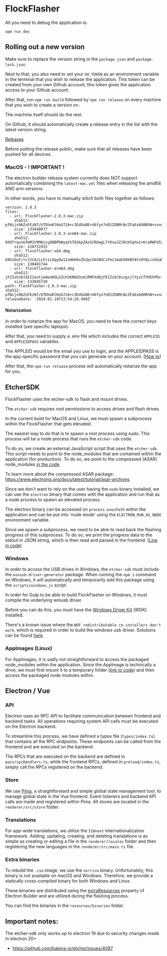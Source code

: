 # FlockFlasher

All you need to debug the application is:

`npm run dev`

## Rolling out a new version

Make sure to replace the version string in the `package.json` and `package-lock.json`.

Next to that, you also need to set your `GH_TOKEN` as an environment variable in the terminal that you wish to release the application. This token can be created from your own Github account; this token gives the application access to your Github account.

After that, run `npm run build` followed by `npm run release` on every machine that you wish to create a version on.

The machine itself should do the rest.

On Github, it should automatically create a release entry in the list with the latest version string.

[Releases](https://github.com/RecordEvolution/Reflasher/releases)

Before putting the release public, make sure that all releases have been pushed for all devices.

### MacOS  - ! IMPORTANT !

The electron builder release system currently does NOT support automatically combining the `latest-mac.yml` files when releasing the amd64 AND arm versions.

In other words, you have to manually stitch both files together as follows:

```
version: 2.0.3
files:
  - url: FlockFlasher-2.0.3-mac.zip
    sha512: pfNijx9AZuFEzN7/UTDhoKlKeG72A+c3EdGoBE+X6fyn7nO1ZO8McNcZFaExbO0RhN+svnqF6JrWPenIKEfdSQ==
    size: 133448877
  - url: FlockFlasher-2.0.3-arm64-mac.zip
    sha512: 8XOTrqvnGfmM1V9MAivyQ9BPbWyqtkTQ16pZAzSCRUwgLTtRswJZJ0cHIqYw1+6+yRWFdIgQXt1cu6YWkUpWzg==
    size: 128751915
  - url: flockflasher-x64.dmg
    sha512: b9XzDuF/+c3JCA/LLFciLUqyOw12xHmh0vZkZpvS6V8GCzFmz1maEXOkBYAYv9YQLcxhGaM0aMMVuQNiWHgjGg==
    size: 138481744
  - url: flockflasher-arm64.dmg
    sha512: jFZIxhz615EI2autjm4wnKOLGZchSKNOd3zmlRMFXdQjFEIZz6C8szgzjlYyzCfYH5hPOc+EQgbDVPIOla3Zew==
    size: 133845710
path: FlockFlasher-2.0.3-mac.zip
sha512: pfNijx9AZuFEzN7/UTDhoKlKeG72A+c3EdGoBE+X6fyn7nO1ZO8McNcZFaExbO0RhN+svnqF6JrWPenIKEfdSQ==
releaseDate: '2024-01-10T13:54:20.948Z'
```

#### Notarization

In order to notarize the app for MacOS, you need to have the correct keys installed (see specific laptops).

After that, you need to supply a .env file which includes the correct `APPLEID` and `APPLEIDPASS` variables.

The APPLEID would be the email you use to login, and the APPLEIDPASS is the app-specific password that you can generate on your account. ([How to](https://support.apple.com/en-us/102654))

After that, the `npm run release` process will automatically notarize the app for you.

## EtcherSDK

FlockFlasher uses the etcher-sdk to flash and mount drives.

The `etcher-sdk` requires root permissions to access drives and flash drives.

In the current build for MacOS and Linux, we must spawn a subprocess within the FlockFlasher that gets elevated.

The easiest way to do that is to spawn a root process using sudo. This process will be a node process that runs the `etcher-sdk` code.

To do so, we create an external JavaScript script that uses the `etcher-sdk`. This script needs to point to the node_modules that are contained within the application (for production). To do so, we point to the compressed (ASAR) node_modules [in the code](https://github.com/RecordEvolution/Reflasher/blob/3400ca34a438af2653ee1dfc364cd3f066cdc7fd/src/main/api/flash.ts#L121).


To learn more about the compressed ASAR package: https://www.electronjs.org/docs/latest/tutorial/asar-archives


Since we don't want to rely on the user having the `node` binary installed, we can use the `electron` binary that comes with the application and run that as a node process to spawn an elevated process.

The electron binary can be accessed on `process.execPath` within the application and can be put into 'node mode' using the `ELECTRON_RUN_AS_NODE` environment variable.

Since we spawn a subprocess, we need to be able to read back the flashing progress of this subprocess. To do so, we print the progress data to the stdout in JSON string, which is then read and parsed in the frontend. ([Line in code](https://github.com/RecordEvolution/Reflasher/blob/3400ca34a438af2653ee1dfc364cd3f066cdc7fd/src/main/api/flash.ts#L154))


### Windows

In order to access the USB drives in Windows, the `etcher-sdk` must include the `winusb-driver-generator` package. When running the `npm i` command on Windows, it will automatically and temporarily add this package using the `scripts/windows.js` script.

In order for Gulp to be able to build FlockFlasher on Windows, it must compile the underlying winusb driver.

Before you can do this, you must have the [Windows Driver Kit](https://learn.microsoft.com/en-us/windows-hardware/drivers/download-the-wdk) (WDK) installed.

There's a known issue where the `WDF redistributable co-installers don't work`, which is required in order to build the windows usb driver. Solutions can be found [here](https://learn.microsoft.com/en-us/windows-hardware/drivers/wdk-known-issues).

### AppImages (Linux)

For AppImages, it is sadly not straightforward to access the packaged node_modules within the application. Since the AppImage is technically a drive, we must first mount it to a temporary folder ([link to code](https://github.com/RecordEvolution/Reflasher/blob/3400ca34a438af2653ee1dfc364cd3f066cdc7fd/src/main/api/permissions.ts#L169)) and then access the packaged node modules within.


## Electron / Vue

### API

Electron uses an RPC API to facilitate communication between frontend and backend tasks. All operations requiring system API calls must be executed on the Electron backend.

To streamline this process, we have defined a types file (`types/index.ts`) that contains all the RPC endpoints. These endpoints can be called from the frontend and are executed on the backend.

The RPCs that are executed on the backend are defined in `main/ipcHandlers.ts`, while the frontend RPCs, defined in `preload/index.ts`, simply call the RPCs registered on the backend.

### Store

We use [Pinia](https://github.com/vuejs/pinia), a straightforward and simple global state management tool, to manage global state in the Vue frontend. Event listeners and backend API calls are made and registered within Pinia. All stores are located in the `renderer/src/store` folder.

### Translations

For app-wide translations, we utilize the `I18next` internationalization framework. Adding, updating, creating, and deleting translations is as simple as creating or editing a file in the `renderer/locales` folder and then registering the new languages in the `renderer/src/main.ts` file.

### Extra binaries

To rebuild the `.iso` image, we use the `xorriso` binary. Unfortunately, this binary is not available on macOS and Windows. Therefore, we provide a statically cross-compiled binary for both Windows and Linux.

These binaries are distributed using the [extraResources](https://www.electron.build/configuration/contents.html#extraresources) property of Electron Builder and are utilized during the flashing process.

You can find the binaries in the `resources/binaries` folder.

## Important notes:

The etcher-sdk only works up to electron 19 due to security changes made in electron 20+
- https://github.com/balena-io/etcher/issues/4087
